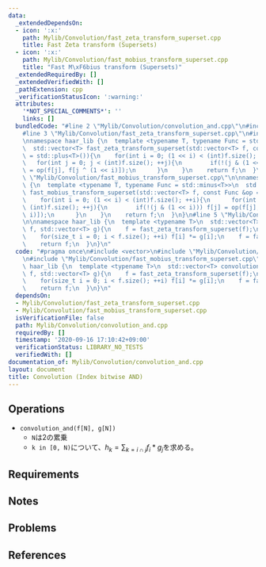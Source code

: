 ```yaml
---
data:
  _extendedDependsOn:
  - icon: ':x:'
    path: Mylib/Convolution/fast_zeta_transform_superset.cpp
    title: Fast Zeta transform (Supersets)
  - icon: ':x:'
    path: Mylib/Convolution/fast_mobius_transform_superset.cpp
    title: "Fast M\xF6bius transform (Supersets)"
  _extendedRequiredBy: []
  _extendedVerifiedWith: []
  _pathExtension: cpp
  _verificationStatusIcon: ':warning:'
  attributes:
    '*NOT_SPECIAL_COMMENTS*': ''
    links: []
  bundledCode: "#line 2 \"Mylib/Convolution/convolution_and.cpp\"\n#include <vector>\n\
    #line 3 \"Mylib/Convolution/fast_zeta_transform_superset.cpp\"\n#include <functional>\n\
    \nnamespace haar_lib {\n  template <typename T, typename Func = std::plus<T>>\n\
    \  std::vector<T> fast_zeta_transform_superset(std::vector<T> f, const Func &op\
    \ = std::plus<T>()){\n    for(int i = 0; (1 << i) < (int)f.size(); ++i){\n   \
    \   for(int j = 0; j < (int)f.size(); ++j){\n        if(!(j & (1 << i))) f[j]\
    \ = op(f[j], f[j ^ (1 << i)]);\n      }\n    }\n    return f;\n  }\n}\n#line 4\
    \ \"Mylib/Convolution/fast_mobius_transform_superset.cpp\"\n\nnamespace haar_lib\
    \ {\n  template <typename T, typename Func = std::minus<T>>\n  std::vector<T>\
    \ fast_mobius_transform_superset(std::vector<T> f, const Func &op = std::minus<T>()){\n\
    \    for(int i = 0; (1 << i) < (int)f.size(); ++i){\n      for(int j = 0; j <\
    \ (int)f.size(); ++j){\n        if(!(j & (1 << i))) f[j] = op(f[j], f[j ^ (1 <<\
    \ i)]);\n      }\n    }\n    return f;\n  }\n}\n#line 5 \"Mylib/Convolution/convolution_and.cpp\"\
    \n\nnamespace haar_lib {\n  template <typename T>\n  std::vector<T> convolution_and(std::vector<T>\
    \ f, std::vector<T> g){\n    f = fast_zeta_transform_superset(f);\n    g = fast_zeta_transform_superset(g);\n\
    \    for(size_t i = 0; i < f.size(); ++i) f[i] *= g[i];\n    f = fast_mobius_transform_superset(f);\n\
    \    return f;\n  }\n}\n"
  code: "#pragma once\n#include <vector>\n#include \"Mylib/Convolution/fast_zeta_transform_superset.cpp\"\
    \n#include \"Mylib/Convolution/fast_mobius_transform_superset.cpp\"\n\nnamespace\
    \ haar_lib {\n  template <typename T>\n  std::vector<T> convolution_and(std::vector<T>\
    \ f, std::vector<T> g){\n    f = fast_zeta_transform_superset(f);\n    g = fast_zeta_transform_superset(g);\n\
    \    for(size_t i = 0; i < f.size(); ++i) f[i] *= g[i];\n    f = fast_mobius_transform_superset(f);\n\
    \    return f;\n  }\n}\n"
  dependsOn:
  - Mylib/Convolution/fast_zeta_transform_superset.cpp
  - Mylib/Convolution/fast_mobius_transform_superset.cpp
  isVerificationFile: false
  path: Mylib/Convolution/convolution_and.cpp
  requiredBy: []
  timestamp: '2020-09-16 17:10:42+09:00'
  verificationStatus: LIBRARY_NO_TESTS
  verifiedWith: []
documentation_of: Mylib/Convolution/convolution_and.cpp
layout: document
title: Convolution (Index bitwise AND)
---
```


## Operations

- `convolution_and(f[N], g[N])`
	- `N`は2の累乗
	- `k in [0, N)`について、$h_k = \sum_{k=i \cap j} f_i * g_j$を求める。

## Requirements

## Notes

## Problems

## References
